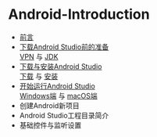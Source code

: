 # Android-Introduction
* [前言]
* [下载Android Studio前的准备][]  
[VPN] 与 [JDK]
* [下载与安装Android Studio][]  
[下载] 与 [安装]
* [开始运行Android Studio][]  
[Windows端] 与 [macOS端]
* 创建Android新项目
* Android Studio工程目录简介
* 基础控件与监听设置


[前言]:https://github.com/Thelordofdream/Android-Introduction/blob/master/前言.md#前言
[下载Android Studio前的准备]:https://github.com/Thelordofdream/Android-Introduction/blob/master/下载Android%20Studio前的准备.md#下载android-studio前的准备  
[VPN]:https://github.com/Thelordofdream/Android-Introduction/blob/master/下载Android%20Studio前的准备.md#vpn  
[JDK]:https://github.com/Thelordofdream/Android-Introduction/blob/master/下载Android%20Studio前的准备.md#jdk 
[下载与安装Android Studio]:https://github.com/Thelordofdream/Android-Introduction/blob/master/下载与安装Android%20Studio.md#下载与安装android-studio  
[下载]:https://github.com/Thelordofdream/Android-Introduction/blob/master/下载与安装Android%20Studio.md#下载
[安装]:https://github.com/Thelordofdream/Android-Introduction/blob/master/下载与安装Android%20Studio.md#安装
[开始运行Android Studio]:https://github.com/Thelordofdream/Android-Introduction/blob/master/开始运行Android%20Studio.md#开始运行android-studio
[Windows端]:https://github.com/Thelordofdream/Android-Introduction/blob/master/开始运行Android%20Studio.md#windows端
[macOS端]:https://github.com/Thelordofdream/Android-Introduction/blob/master/开始运行Android%20Studio.md#macos端